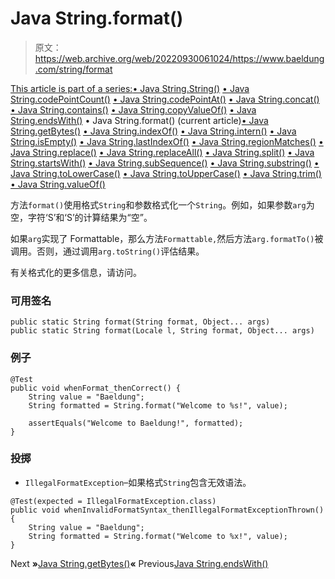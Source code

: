 # Java String.format()

> 原文：<https://web.archive.org/web/20220930061024/https://www.baeldung.com/string/format>

[This article is part of a series:](javascript:void(0);)[• Java String.String()](/web/20220829143229/https://www.baeldung.com/string/constructor)
[• Java String.codePointCount()](/web/20220829143229/https://www.baeldung.com/string/code-point-count)
[• Java String.codePointAt()](/web/20220829143229/https://www.baeldung.com/string/code-point-at)
[• Java String.concat()](/web/20220829143229/https://www.baeldung.com/string/concat)
[• Java String.contains()](/web/20220829143229/https://www.baeldung.com/string/contains)
[• Java String.copyValueOf()](/web/20220829143229/https://www.baeldung.com/string/copy-value-of)
[• Java String.endsWith()](/web/20220829143229/https://www.baeldung.com/string/ends-with)
• Java String.format() (current article)[• Java String.getBytes()](/web/20220829143229/https://www.baeldung.com/string/get-bytes)
[• Java String.indexOf()](/web/20220829143229/https://www.baeldung.com/string/index-of)
[• Java String.intern()](/web/20220829143229/https://www.baeldung.com/string/intern)
[• Java String.isEmpty()](/web/20220829143229/https://www.baeldung.com/string/is-empty)
[• Java String.lastIndexOf()](/web/20220829143229/https://www.baeldung.com/string/last-index-of)
[• Java String.regionMatches()](/web/20220829143229/https://www.baeldung.com/string/region-matches)
[• Java String.replace()](/web/20220829143229/https://www.baeldung.com/string/replace)
[• Java String.replaceAll()](/web/20220829143229/https://www.baeldung.com/string/replace-all)
[• Java String.split()](/web/20220829143229/https://www.baeldung.com/string/split)
[• Java String.startsWith()](/web/20220829143229/https://www.baeldung.com/string/starts-with)
[• Java String.subSequence()](/web/20220829143229/https://www.baeldung.com/string/sub-sequence)
[• Java String.substring()](/web/20220829143229/https://www.baeldung.com/string/substring)
[• Java String.toLowerCase()](/web/20220829143229/https://www.baeldung.com/string/to-lower-case)
[• Java String.toUpperCase()](/web/20220829143229/https://www.baeldung.com/string/to-upper-case)
[• Java String.trim()](/web/20220829143229/https://www.baeldung.com/string/trim)
[• Java String.valueOf()](/web/20220829143229/https://www.baeldung.com/string/value-of)

方法`format()`使用格式`String`和参数格式化一个`String`。例如，如果参数`arg`为空，字符‘S’和‘S’的计算结果为“空”。

如果`arg`实现了 Formattable，那么方法`Formattable,`然后方法`arg.formatTo()`被调用。否则，通过调用`arg.toString()`评估结果。

有关格式化的更多信息，请访问。

### 可用签名

```
public static String format(String format, Object... args)
public static String format(Locale l, String format, Object... args)
```

### 例子

```
@Test
public void whenFormat_thenCorrect() {
    String value = "Baeldung";
    String formatted = String.format("Welcome to %s!", value);

    assertEquals("Welcome to Baeldung!", formatted);
}
```

### 投掷

*   `IllegalFormatException`–如果格式`String`包含无效语法。

```
@Test(expected = IllegalFormatException.class)
public void whenInvalidFormatSyntax_thenIllegalFormatExceptionThrown() {
    String value = "Baeldung";
    String formatted = String.format("Welcome to %x!", value);
}
```

Next **»**[Java String.getBytes()](/web/20220829143229/https://www.baeldung.com/string/get-bytes)**«** Previous[Java String.endsWith()](/web/20220829143229/https://www.baeldung.com/string/ends-with)